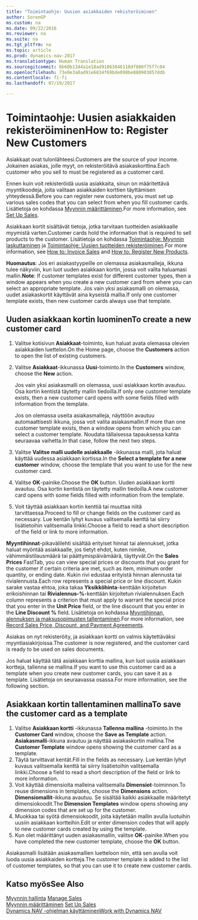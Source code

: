 ```yaml
---
title: "Toimintaohje: Uusien asiakkaiden rekisteröiminen"
author: SorenGP
ms.custom: na
ms.date: 09/22/2016
ms.reviewer: na
ms.suite: na
ms.tgt_pltfrm: na
ms.topic: article
ms.prod: dynamics-nav-2017
ms.translationtype: Human Translation
ms.sourcegitcommit: 6b60b1344a1e18ad91863046110df880f75f7c04
ms.openlocfilehash: 73e0e3a0ad91e6834f69bde098be880903057ddb
ms.contentlocale: fi-fi
ms.lasthandoff: 07/19/2017

---
```


# <a name="how-to-register-new-customers"></a><span data-ttu-id="adb81-102">Toimintaohje: Uusien asiakkaiden rekisteröiminen</span><span class="sxs-lookup"><span data-stu-id="adb81-102">How to: Register New Customers</span></span>
<span data-ttu-id="adb81-103">Asiakkaat ovat tulonlähteesi.</span><span class="sxs-lookup"><span data-stu-id="adb81-103">Customers are the source of your income.</span></span> <span data-ttu-id="adb81-104">Jokainen asiakas, jolle myyt, on rekisteröitävä asiakaskorttina.</span><span class="sxs-lookup"><span data-stu-id="adb81-104">Each customer who you sell to must be registered as a customer card.</span></span>

<span data-ttu-id="adb81-105">Ennen kuin voit rekisteröidä uusia asiakkaita, sinun on määritettävä myyntikoodeja, joita valitaan asiakkaiden korttien täyttämisen yhteydessä.</span><span class="sxs-lookup"><span data-stu-id="adb81-105">Before you can register new customers, you must set up various sales codes that you can select from when you fill customer cards.</span></span> <span data-ttu-id="adb81-106">Lisätietoja on kohdassa [Myynnin määrittäminen](sales-setup-sales.md).</span><span class="sxs-lookup"><span data-stu-id="adb81-106">For more information, see [Set Up Sales](sales-setup-sales.md).</span></span>

<span data-ttu-id="adb81-107">Asiakkaan kortit sisältävät tietoja, jotka tarvitaan tuotteiden asiakkaalle myymistä varten.</span><span class="sxs-lookup"><span data-stu-id="adb81-107">Customer cards hold the information that is required to sell products to the customer.</span></span> <span data-ttu-id="adb81-108">Lisätietoja on kohdassa [Toimintaohje: Myynnin laskuttaminen](sales-how-invoice-sales.md) ja [Toimintaohje: Uusien tuotteiden rekisteröiminen](inventory-how-register-new-products.md).</span><span class="sxs-lookup"><span data-stu-id="adb81-108">For more information, see [How to: Invoice Sales](sales-how-invoice-sales.md) and [How to: Register New Products](inventory-how-register-new-products.md).</span></span>

<span data-ttu-id="adb81-109">**Huomautus**: Jos eri asiakastyypeille on olemassa asiakasmalleja, ikkuna tulee näkyviin, kun luot uuden asiakkaan kortin, jossa voit valita haluamasi mallin.</span><span class="sxs-lookup"><span data-stu-id="adb81-109">**Note**: If customer templates exist for different customer types, then a window appears when you create a new customer card from where you can select an appropriate template.</span></span> <span data-ttu-id="adb81-110">Jos vain yksi asiakasmalli on olemassa, uudet asiakaskortit käyttävät aina kyseistä mallia.</span><span class="sxs-lookup"><span data-stu-id="adb81-110">If only one customer template exists, then new customer cards always use that template.</span></span>

## <a name="to-create-a-new-customer-card"></a><span data-ttu-id="adb81-111">Uuden asiakkaan kortin luominen</span><span class="sxs-lookup"><span data-stu-id="adb81-111">To create a new customer card</span></span>
1. <span data-ttu-id="adb81-112">Valitse kotisivun **Asiakkaat**-toiminto, kun haluat avata olemassa olevien asiakkaiden luettelon.</span><span class="sxs-lookup"><span data-stu-id="adb81-112">On the Home page, choose the **Customers** action to open the list of existing customers.</span></span>  
2. <span data-ttu-id="adb81-113">Valitse **Asiakkaat**-ikkunassa **Uusi**-toiminto.</span><span class="sxs-lookup"><span data-stu-id="adb81-113">In the **Customers** window, choose the **New** action.</span></span>

    <span data-ttu-id="adb81-114">Jos vain yksi asiakasmalli on olemassa, uusi asiakkaan kortin avautuu. Osa kortin kentistä täytetty mallin tiedoilla.</span><span class="sxs-lookup"><span data-stu-id="adb81-114">If only one customer template exists, then a new customer card opens with some fields filled with information from the template.</span></span>

    <span data-ttu-id="adb81-115">Jos on olemassa useita asiakasmalleja, näyttöön avautuu automaattisesti ikkuna, jossa voit valita asiakasmallin.</span><span class="sxs-lookup"><span data-stu-id="adb81-115">If more than one customer template exists, then a window opens from which you can select a customer template.</span></span> <span data-ttu-id="adb81-116">Noudata tällaisessa tapauksessa kahta seuraavaa vaihetta.</span><span class="sxs-lookup"><span data-stu-id="adb81-116">In that case, follow the next two steps.</span></span>
3. <span data-ttu-id="adb81-117">Valitse **Valitse malli uudelle asiakkaalle** -ikkunassa malli, jota haluat käyttää uudessa asiakkaan kortissa.</span><span class="sxs-lookup"><span data-stu-id="adb81-117">In the **Select a template for a new customer** window, choose the template that you want to use for the new customer card.</span></span>
4. <span data-ttu-id="adb81-118">Valitse **OK**-painike.</span><span class="sxs-lookup"><span data-stu-id="adb81-118">Choose the **OK** button.</span></span> <span data-ttu-id="adb81-119">Uuden asiakkaan kortti avautuu. Osa kortin kentistä on täytetty mallin tiedoilla.</span><span class="sxs-lookup"><span data-stu-id="adb81-119">A new customer card opens with some fields filled with information from the template.</span></span>  
5. <span data-ttu-id="adb81-120">Voit täyttää asiakkaan kortin kenttiä tai muuttaa niitä tarvittaessa.</span><span class="sxs-lookup"><span data-stu-id="adb81-120">Proceed to fill or change fields on the customer card as necessary.</span></span> <span data-ttu-id="adb81-121">Lue kentän lyhyt kuvaus valitsemalla kenttä tai siirry lisätietoihin valitsemalla linkki.</span><span class="sxs-lookup"><span data-stu-id="adb81-121">Choose a field to read a short description of the field or link to more information.</span></span>

<span data-ttu-id="adb81-122">**Myyntihinnat**-pikavälilehti sisältää erityiset hinnat tai alennukset, jotka haluat myöntää asiakkaalle, jos tietyt ehdot, kuten nimike, vähimmäistilausmäärä tai päättymispäivämäärä, täyttyvät.</span><span class="sxs-lookup"><span data-stu-id="adb81-122">On the **Sales Prices** FastTab, you can view special prices or discounts that you grant for the customer if certain criteria are met, such as item, minimum order quantity, or ending date.</span></span> <span data-ttu-id="adb81-123">Kukin rivi edustaa erityistä hinnan alennusta tai rivialennusta.</span><span class="sxs-lookup"><span data-stu-id="adb81-123">Each row represents a special price or line discount.</span></span> <span data-ttu-id="adb81-124">Kukin sarake vastaa ehtoa, joka takaa **Yksikköhinta**-kenttään kirjoitetun erikoishinnan tai **Rivialennus-%**-kenttään kirjoitetun rivialennuksen.</span><span class="sxs-lookup"><span data-stu-id="adb81-124">Each column represents a criterion that must apply to warrant the special price that you enter in the **Unit Price** field, or the line discount that you enter in the **Line Discount %** field.</span></span> <span data-ttu-id="adb81-125">Lisätietoja on kohdassa [Myyntihinnan, alennuksen ja maksusopimusten tallentaminen](sales-how-record-sales-price-discount-payment-agreements.md).</span><span class="sxs-lookup"><span data-stu-id="adb81-125">For more information, see [Record Sales Price, Discount, and Payment Agreements](sales-how-record-sales-price-discount-payment-agreements.md).</span></span>

<span data-ttu-id="adb81-126">Asiakas on nyt rekisteröity, ja asiakkaan kortti on valmis käytettäväksi myyntiasiakirjoissa.</span><span class="sxs-lookup"><span data-stu-id="adb81-126">The customer is now registered, and the customer card is ready to be used on sales documents.</span></span>

<span data-ttu-id="adb81-127">Jos haluat käyttää tätä asiakkaan korttia mallina, kun luot uusia asiakkaan kortteja, tallenna se mallina.</span><span class="sxs-lookup"><span data-stu-id="adb81-127">If you want to use this customer card as a template when you create new customer cards, you can save it as a template.</span></span> <span data-ttu-id="adb81-128">Lisätietoja on seuraavassa osassa.</span><span class="sxs-lookup"><span data-stu-id="adb81-128">For more information, see the following section.</span></span>

## <a name="to-save-the-customer-card-as-a-template"></a><span data-ttu-id="adb81-129">Asiakkaan kortin tallentaminen mallina</span><span class="sxs-lookup"><span data-stu-id="adb81-129">To save the customer card as a template</span></span>
1. <span data-ttu-id="adb81-130">Valitse **Asiakkaan kortti** -ikkunassa **Tallenna mallina** -toiminto.</span><span class="sxs-lookup"><span data-stu-id="adb81-130">In the **Customer Card** window, choose the **Save as Template** action.</span></span> <span data-ttu-id="adb81-131">**Asiakasmalli**-ikkuna avautuu ja näyttää asiakaskortin mallina.</span><span class="sxs-lookup"><span data-stu-id="adb81-131">The **Customer Template** window opens showing the customer card as a template.</span></span>
2. <span data-ttu-id="adb81-132">Täytä tarvittavat kentät.</span><span class="sxs-lookup"><span data-stu-id="adb81-132">Fill in the fields as necessary.</span></span> <span data-ttu-id="adb81-133">Lue kentän lyhyt kuvaus valitsemalla kenttä tai siirry lisätietoihin valitsemalla linkki.</span><span class="sxs-lookup"><span data-stu-id="adb81-133">Choose a field to read a short description of the field or link to more information.</span></span>
3. <span data-ttu-id="adb81-134">Voit käyttää dimensioita malleina valitsemalla **Dimensiot**-toiminnon.</span><span class="sxs-lookup"><span data-stu-id="adb81-134">To reuse dimensions in templates, choose the **Dimensions** action.</span></span> <span data-ttu-id="adb81-135">**Dimensiomallit**-ikkuna avautuu. Se sisältää kaikki asiakkaalle määritetyt dimensiokoodit.</span><span class="sxs-lookup"><span data-stu-id="adb81-135">The **Dimension Templates** window opens showing any dimension codes that are set up for the customer.</span></span>
4. <span data-ttu-id="adb81-136">Muokkaa tai syötä dimensiokoodit, joita käytetään mallin avulla luotuihin uusiin asiakkaan kortteihin.</span><span class="sxs-lookup"><span data-stu-id="adb81-136">Edit or enter dimension codes that will apply to new customer cards created by using the template.</span></span>  
5. <span data-ttu-id="adb81-137">Kun olet määrittänyt uuden asiakasmallin, valitse **OK**-painike.</span><span class="sxs-lookup"><span data-stu-id="adb81-137">When you have completed the new customer template, choose the **OK** button.</span></span>

<span data-ttu-id="adb81-138">Asiakasmalli lisätään asiakasmallien luetteloon niin, että sen avulla voit luoda uusia asiakkaiden kortteja.</span><span class="sxs-lookup"><span data-stu-id="adb81-138">The customer template is added to the list of customer templates, so that you can use it to create new customer cards.</span></span>

## <a name="see-also"></a><span data-ttu-id="adb81-139">Katso myös</span><span class="sxs-lookup"><span data-stu-id="adb81-139">See Also</span></span>  
<span data-ttu-id="adb81-140">[Myynnin hallinta](sales-manage-sales.md)  </span><span class="sxs-lookup"><span data-stu-id="adb81-140">[Manage Sales](sales-manage-sales.md)  </span></span>  
<span data-ttu-id="adb81-141">[Myynnin määrittäminen](sales-setup-sales.md)  </span><span class="sxs-lookup"><span data-stu-id="adb81-141">[Set Up Sales](sales-setup-sales.md)  </span></span>  
[<span data-ttu-id="adb81-142">Dynamics NAV -ohjelman käyttäminen</span><span class="sxs-lookup"><span data-stu-id="adb81-142">Work with Dynamics NAV</span></span>](ui-work-product.md)

